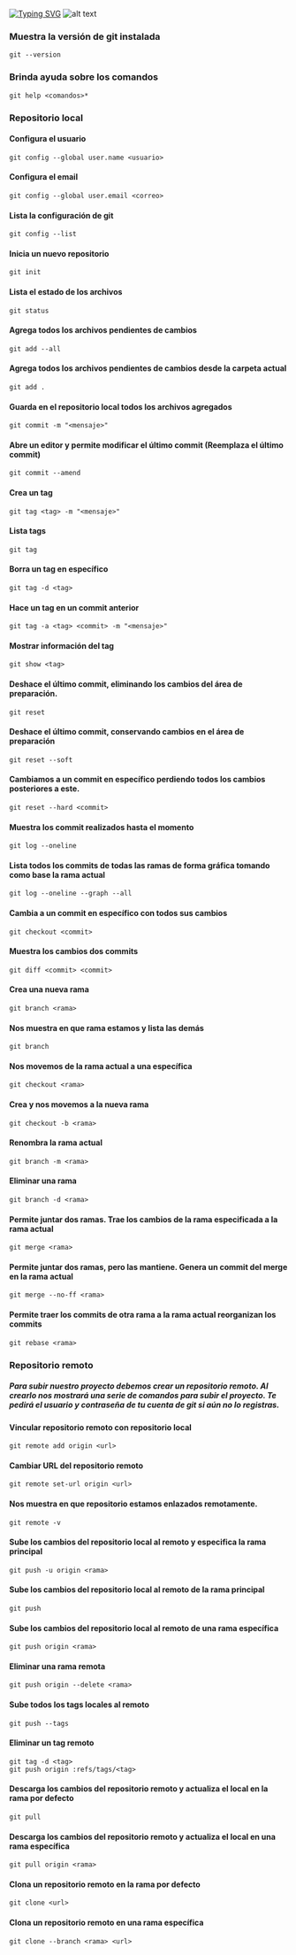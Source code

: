 <a href="https://git.io/typing-svg"><img src="https://readme-typing-svg.demolab.com?font=Fira+Code&pause=1000&random=false&width=435&lines=Los+comandos+GIT%2C+son+los+siguientes%3A" alt="Typing SVG" /></a>
![alt text](https://d1jnx9ba8s6j9r.cloudfront.net/blog/wp-content/uploads/2016/11/Git-Architechture-Git-Tutorial-Edureka-2.png)



### Muestra la versión de git instalada

```
git --version
```

### Brinda ayuda sobre los comandos

```
git help <comandos>*
```

### Repositorio local

#### Configura el usuario

```
git config --global user.name <usuario>
```

#### Configura el email

```
git config --global user.email <correo>
```

#### Lista la configuración de git

```
git config --list
```

#### Inicia un nuevo repositorio

```
git init
```

#### Lista el estado de los archivos

```
git status
```

#### Agrega todos los archivos pendientes de cambios

```
git add --all
```

#### Agrega todos los archivos pendientes de cambios desde la carpeta actual

```
git add .
```

#### Guarda en el repositorio local todos los archivos agregados

```
git commit -m "<mensaje>"
```

#### Abre un editor y permite modificar el último commit (Reemplaza el último commit)

```
git commit --amend
```

#### Crea un tag

```
git tag <tag> -m "<mensaje>"
```

#### Lista tags

```
git tag
```

#### Borra un tag en específico

```
git tag -d <tag>
```

#### Hace un tag en un commit anterior

```
git tag -a <tag> <commit> -m "<mensaje>"
```

#### Mostrar información del tag

```
git show <tag>
```

#### Deshace el último commit, eliminando los cambios del área de preparación.

```
git reset
```

#### Deshace el último commit, conservando cambios en el área de preparación

```
git reset --soft
```

#### Cambiamos a un commit en específico perdiendo todos los cambios posteriores a este.

```
git reset --hard <commit>
```

#### Muestra los commit realizados hasta el momento

```
git log --oneline
```

#### Lista todos los commits de todas las ramas de forma gráfica tomando como base la rama actual

```
git log --oneline --graph --all
```

#### Cambia a un commit en específico con todos sus cambios

```
git checkout <commit>
```

#### Muestra los cambios dos commits

```
git diff <commit> <commit>
```

#### Crea una nueva rama

```
git branch <rama>
```

#### Nos muestra en que rama estamos y lista las demás

```
git branch
```

#### Nos movemos de la rama actual a una específica

```
git checkout <rama>
```

#### Crea y nos movemos a la nueva rama

```
git checkout -b <rama>
```

#### Renombra la rama actual

```
git branch -m <rama>
```

#### Eliminar una rama

```
git branch -d <rama>
```

#### Permite juntar dos ramas. Trae los cambios de la rama especificada a la rama actual

```
git merge <rama>
```

#### Permite juntar dos ramas, pero las mantiene. Genera un commit del merge en la rama actual

```
git merge --no-ff <rama>
```

#### Permite traer los commits de otra rama a la rama actual reorganizan los commits

```
git rebase <rama>
```

### Repositorio remoto

##### Para subir nuestro proyecto debemos crear un repositorio remoto. Al crearlo nos mostrará una serie de comandos para subir el proyecto. Te pedirá el usuario y contraseña de tu cuenta de git si aún no lo registras.

#### Vincular repositorio remoto con repositorio local

```
git remote add origin <url>
```

#### Cambiar URL del repositorio remoto

```
git remote set-url origin <url>
```

#### Nos muestra en que repositorio estamos enlazados remotamente.

```
git remote -v
```

#### Sube los cambios del repositorio local al remoto y especifica la rama principal

```
git push -u origin <rama>
```

#### Sube los cambios del repositorio local al remoto de la rama principal

```
git push
```

#### Sube los cambios del repositorio local al remoto de una rama específica

```
git push origin <rama>
```

#### Eliminar una rama remota

```
git push origin --delete <rama>
```

#### Sube todos los tags locales al remoto

```
git push --tags
```

#### Eliminar un tag remoto

```
git tag -d <tag>
git push origin :refs/tags/<tag>
```

#### Descarga los cambios del repositorio remoto y actualiza el local en la rama por defecto

```
git pull
```

#### Descarga los cambios del repositorio remoto y actualiza el local en una rama específica

```
git pull origin <rama>
```

#### Clona un repositorio remoto en la rama por defecto

```
git clone <url>
```

#### Clona un repositorio remoto en una rama específica

```
git clone --branch <rama> <url>
```
